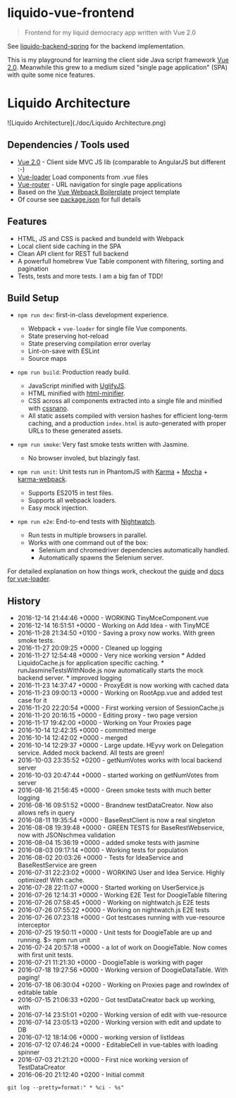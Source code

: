 # liquido-vue-frontend

> Frontend for my liquid democracy app written with Vue 2.0 

See [liquido-backend-spring](https://github.com/Doogiemuc/liquido-backend-spring) for the backend implementation.

This is my playground for learning the client side Java script framework [Vue 2.0](https://vuejs.org). Meanwhile this grew to a medium sized "single page application" (SPA) with quite some nice features.

# Liquido Architecture

![Liquido Architecture](./doc/Liquido Architecture.png)

## Dependencies / Tools used

 * [Vue 2.0](http://vuejs.org/guide/) - Client side MVC JS lib (comparable to AngularJS but different :-)
 * [Vue-loader](http://vuejs.github.io/vue-loader) Load components from .vue files
 * [Vue-router](http://router.vuejs.org/) - URL navigation for single page applications
 * Based on the [Vue Webpack Boilerplate](https://github.com/vuejs-templates/webpack) project template
 * Of course see [package.json](https://github.com/Doogiemuc/liquido-vue-frontend/blob/master/package.json) for full details
 
## Features

 * HTML, JS and CSS is packed and bundeld with Webpack
 * Local client side caching in the SPA
 * Clean API client for REST full backend
 * A powerfull homebrew Vue Table component with filtering, sorting and pagination
 * Tests, tests and more tests.  I am a big fan of TDD!

## Build Setup

- `npm run dev`: first-in-class development experience.
  - Webpack + `vue-loader` for single file Vue components.
  - State preserving hot-reload
  - State preserving compilation error overlay
  - Lint-on-save with ESLint
  - Source maps

- `npm run build`: Production ready build.
  - JavaScript minified with [UglifyJS](https://github.com/mishoo/UglifyJS2).
  - HTML minified with [html-minifier](https://github.com/kangax/html-minifier).
  - CSS across all components extracted into a single file and minified with [cssnano](https://github.com/ben-eb/cssnano).
  - All static assets compiled with version hashes for efficient long-term caching, and a production `index.html` is auto-generated with proper URLs to these generated assets.

- `npm run smoke`: Very fast smoke tests written with Jasmine.
  - No browser involed, but blazingly fast.

- `npm run unit`: Unit tests run in PhantomJS with [Karma](http://karma-runner.github.io/0.13/index.html) + [Mocha](http://mochajs.org/) + [karma-webpack](https://github.com/webpack/karma-webpack).
  - Supports ES2015 in test files.
  - Supports all webpack loaders.
  - Easy mock injection.

- `npm run e2e`: End-to-end tests with [Nightwatch](http://nightwatchjs.org/).
  - Run tests in multiple browsers in parallel.
  - Works with one command out of the box:
    - Selenium and chromedriver dependencies automatically handled.
    - Automatically spawns the Selenium server.



For detailed explanation on how things work, checkout the [guide](http://vuejs-templates.github.io/webpack/) and [docs for vue-loader](http://vuejs.github.io/vue-loader).

## History

 * 2016-12-14 21:44:46 +0000 - WORKING TinyMceComponent.vue
 * 2016-12-14 16:51:51 +0000 - Working on Add Idea - with TinyMCE
 * 2016-11-28 21:34:50 +0100 - Saving a proxy now works. With green smoke tests.
 * 2016-11-27 20:09:25 +0000 - Cleaned up logging
 * 2016-11-27 12:54:48 +0000 - Very nice working version  * Added LiquidoCache.js for application specific caching.  * runJasmineTestsWithNode.js now automatically starts the mock backend server.  * improved logging
 * 2016-11-23 14:37:47 +0000 - ProxyEdit is now working with cached data
 * 2016-11-23 09:00:13 +0000 - Working on RootApp.vue and added test case for it
 * 2016-11-20 22:20:54 +0000 - First working version of SessionCache.js
 * 2016-11-20 20:16:15 +0000 - Editing proxy - two page version
 * 2016-11-17 19:42:00 +0000 - Working on Your Proxies page
 * 2016-10-14 12:42:35 +0000 - committed merge
 * 2016-10-14 12:42:02 +0000 - merged
 * 2016-10-14 12:29:37 +0000 - Large update. HEyvy work on Delegation service. Added mock backend. All tests are green!
 * 2016-10-03 23:35:52 +0200 - getNumVotes works with local backend server
 * 2016-10-03 20:47:44 +0000 - started working on getNumVotes from server
 * 2016-08-16 21:56:45 +0000 - Green smoke tests with much better logging
 * 2016-08-16 09:51:52 +0000 - Brandnew testDataCreator. Now also allows refs in query
 * 2016-08-11 19:35:54 +0000 - BaseRestClient is now a real singleton
 * 2016-08-08 19:39:48 +0000 - GREEN TESTS for BaseRestWebservice, now with JSONschmea validation
 * 2016-08-04 15:36:19 +0000 - added smoke tests with jasmine
 * 2016-08-03 09:17:14 +0000 - Working tests for population
 * 2016-08-02 20:03:26 +0000 - Tests for IdeaService and BaseRestService are green
 * 2016-07-31 22:23:02 +0000 - WORKING User and Idea Service. Highly optimized! With cache.
 * 2016-07-28 22:11:07 +0000 - Started working on UserService.js
 * 2016-07-26 12:14:31 +0000 - Working E2E Test for DoogieTable filtering
 * 2016-07-26 07:58:45 +0000 - Working on nightwatch.js E2E tests
 * 2016-07-26 07:55:22 +0000 - Working on nightwatch.js E2E tests
 * 2016-07-26 07:23:18 +0000 - Got testcases running with vue-resource interceptor
 * 2016-07-25 19:50:11 +0000 - Unit tests for DoogieTable are up and running. $> npm run unit
 * 2016-07-24 20:57:18 +0000 - a lot of work on DoogieTable. Now comes with first unit tests.
 * 2016-07-21 11:21:30 +0000 - DoogieTable is working with pager
 * 2016-07-18 19:27:56 +0000 - Working version of DoogieDataTable. With paging!
 * 2016-07-18 06:30:04 +0200 - Working on Proxies page and rowIndex of editable table
 * 2016-07-15 21:06:33 +0200 - Got testDataCreator back up working, with
 * 2016-07-14 23:51:01 +0200 - Working version of edit with vue-resource
 * 2016-07-14 23:05:13 +0200 - Working version with edit and update to DB
 * 2016-07-12 18:14:06 +0000 - working version of listIdeas
 * 2016-07-12 07:46:24 +0000 - EditableCell in vue-tables with loading spinner
 * 2016-07-03 21:21:20 +0000 - First nice working version of TestDataCreator
 * 2016-06-20 21:12:40 +0200 - Initial commit

`git log --pretty=format:" * %ci - %s"`
